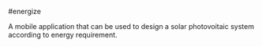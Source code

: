 #energize

A mobile application that can be used to design a solar photovoitaic system according to energy requirement.